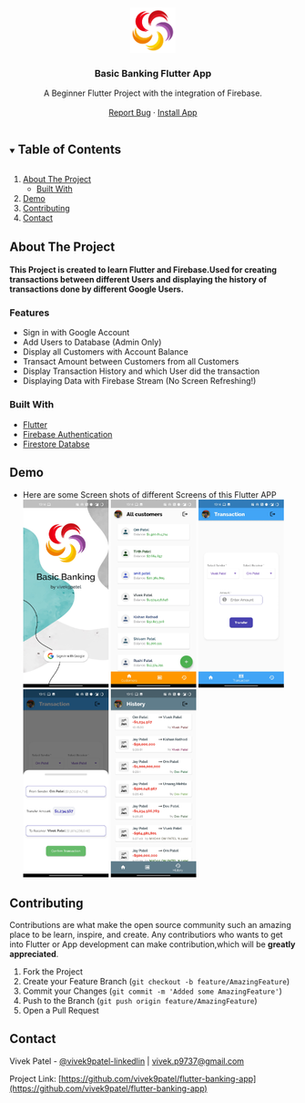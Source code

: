 <p align="center">
  <a href="https://github.com/vivek9patel/flutter-banking-app">
    <img src="images/logo.png" alt="Logo" width="80" height="80">
  </a>

  <h3 align="center">Basic Banking Flutter App</h3>

  <p align="center">
    A Beginner Flutter Project with the integration of Firebase.
    <br />
    <br />
    <a target="_blank" href="https://github.com/vivek9patel/flutter-banking-app/issues">Report Bug</a>
    ·
    <a target="_blank" href="https://github.com/vivek9patel/flutter-banking-app/releases/download/1.0.0/app-release.apk">Install App</a>
  </p>
</p>

<!-- TABLE OF CONTENTS -->
<details open="open">
  <summary><h2 style="display: inline-block">Table of Contents</h2></summary>
  <ol>
    <li>
      <a href="#about-the-project">About The Project</a>
      <ul>
        <li><a href="#built-with">Built With</a></li>
      </ul>
    </li>
    <li><a href="#demo">Demo</a></li>
    <li><a href="#contributing">Contributing</a></li>
    <li><a href="#contact">Contact</a></li>
  </ol>
</details>

<!-- ABOUT THE PROJECT -->

## About The Project

<h4>
This Project is created to learn Flutter and Firebase.Used for creating transactions between different Users and displaying the history of transactions done by different Google Users.
</h4>

### Features

- Sign in with Google Account
- Add Users to Database (Admin Only)
- Display all Customers with Account Balance
- Transact Amount between Customers from all Customers
- Display Transaction History and which User did the transaction
- Displaying Data with Firebase Stream (No Screen Refreshing!)

### Built With

- [Flutter](https://flutter.dev/)
- [Firebase Authentication](https://firebase.google.com/docs/auth)
- [Firestore Databse](https://firebase.google.com/docs/firestore)

## Demo

- Here are some Screen shots of different Screens of this Flutter APP
  </br>
  <img src="images/demo/Screenshot_20210122-101432.jpg" alt="Logo" width="150">
  <img src="images/demo/Screenshot_20210122-101443.jpg" alt="Logo" width="150">
  <img src="images/demo/Screenshot_20210122-101449.jpg" alt="Logo" width="150">
  <img src="images/demo/Screenshot_20210122-101513.jpg" alt="Logo" width="150">
  <img src="images/demo/Screenshot_20210122-101536.jpg" alt="Logo" width="150">

## Contributing

Contributions are what make the open source community such an amazing place to be learn, inspire, and create. Any contributiors who wants to get into Flutter or App development can make contribution,which will be **greatly appreciated**.

1. Fork the Project
2. Create your Feature Branch (`git checkout -b feature/AmazingFeature`)
3. Commit your Changes (`git commit -m 'Added some AmazingFeature'`)
4. Push to the Branch (`git push origin feature/AmazingFeature`)
5. Open a Pull Request

## Contact

Vivek Patel - [@vivek9patel-linkedlin](https://www.linkedin.com/in/vivek9patel/) | vivek.p9737@gmail.com

Project Link: [https://github.com/vivek9patel/flutter-banking-app](https://github.com/vivek9patel/flutter-banking-app)
